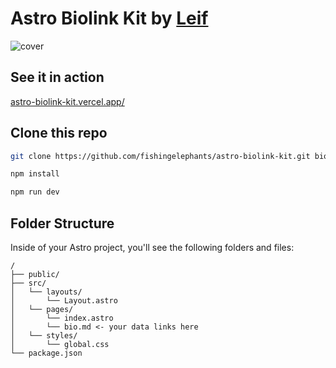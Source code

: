 # Astro Biolink Kit by [Leif](https://grains.leifjerami.com)

![cover](/biolink-in-action.png)

## See it in action

[astro-biolink-kit.vercel.app/](https://astro-biolink-kit.vercel.app/)

## Clone this repo

```sh
git clone https://github.com/fishingelephants/astro-biolink-kit.git biolink
```

```sh
npm install
```

```sh
npm run dev
```

## Folder Structure

Inside of your Astro project, you'll see the following folders and files:

```text
/
├── public/
├── src/
│   └── layouts/
│       └── Layout.astro
│   └── pages/
│       └── index.astro
│       └── bio.md <- your data links here
│   └── styles/
│       └── global.css
└── package.json
```
